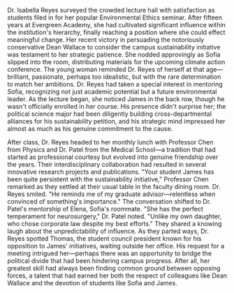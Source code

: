 Dr. Isabella Reyes surveyed the crowded lecture hall with satisfaction as students filed in for her popular Environmental Ethics seminar. After fifteen years at Evergreen Academy, she had cultivated significant influence within the institution's hierarchy, finally reaching a position where she could effect meaningful change. Her recent victory in persuading the notoriously conservative Dean Wallace to consider the campus sustainability initiative was testament to her strategic patience. She nodded approvingly as Sofia slipped into the room, distributing materials for the upcoming climate action conference. The young woman reminded Dr. Reyes of herself at that age—brilliant, passionate, perhaps too idealistic, but with the rare determination to match her ambitions. Dr. Reyes had taken a special interest in mentoring Sofia, recognizing not just academic potential but a future environmental leader. As the lecture began, she noticed James in the back row, though he wasn't officially enrolled in her course. His presence didn't surprise her; the political science major had been diligently building cross-departmental alliances for his sustainability petition, and his strategic mind impressed her almost as much as his genuine commitment to the cause.

After class, Dr. Reyes headed to her monthly lunch with Professor Chen from Physics and Dr. Patel from the Medical School—a tradition that had started as professional courtesy but evolved into genuine friendship over the years. Their interdisciplinary collaboration had resulted in several innovative research projects and publications. "Your student James has been quite persistent with the sustainability initiative," Professor Chen remarked as they settled at their usual table in the faculty dining room. Dr. Reyes smiled. "He reminds me of my graduate advisor—relentless when convinced of something's importance." The conversation shifted to Dr. Patel's mentorship of Elena, Sofia's roommate. "She has the perfect temperament for neurosurgery," Dr. Patel noted. "Unlike my own daughter, who chose corporate law despite my best efforts." They shared a knowing laugh about the unpredictability of influence. As they parted ways, Dr. Reyes spotted Thomas, the student council president known for his opposition to James' initiatives, waiting outside her office. His request for a meeting intrigued her—perhaps there was an opportunity to bridge the political divide that had been hindering campus progress. After all, her greatest skill had always been finding common ground between opposing forces, a talent that had earned her both the respect of colleagues like Dean Wallace and the devotion of students like Sofia and James.
